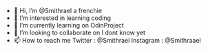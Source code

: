 - 👋 Hi, I’m @Smithrael a frenchie 
- 👀 I’m interested in learning coding
- 🌱 I’m currently learning on OdinProject
- 💞️ I’m looking to collaborate on I dont know yet
- 📫 How to reach me Twitter : @Smithraei Instagram : @Smithraael

<!---
Smithrael/Smithrael is a ✨ special ✨ repository because its `README.md` (this file) appears on your GitHub profile.
You can click the Preview link to take a look at your changes.
--->
